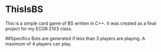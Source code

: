 # ThisIsBS
This is a simple card game of BS written in C++. It was created as a final project for my ECGR 2103 class.

##Specifics
Bots are generated if less than 3 players are playing.
A maximum of 4 players can play.
